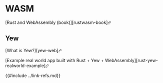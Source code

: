 # WASM

[Rust and WebAssembly (book)][rustwasm-book]⮳

## Yew

[What is Yew?][yew-web]⮳

[Example real world app built with Rust + Yew + WebAssembly][rust-yew-realworld-example]⮳

{{#include ../link-refs.md}}
